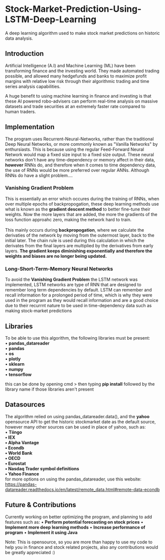 # Stock-Market-Prediction-Using-LSTM-Deep-Learning
A deep learning algorithm used to make stock market predictions on historic data analysis.

## Introduction
Artificial Intelligence (A.I) and Machine Learning (ML) have been transforming finance and the investing world. They made automated trading possible, and allowed many hedgefunds and banks to maximize profit margins with relative low risk through their algorithmic trading and time series analysis capabilities.

A huge benefit to using machine learning in finance and investing is that these AI powered robo-advisers can perform real-time analysis on massive datasets and trade securities at an extremely faster rate compared to human traders.


## Implementation
The program uses Recurrent-Neural-Networks, rather than the traditional Deep Neural Networks, or more commonly known as "Vanilla Networks" by enthursiasts. This is because using the regular Feed-Forward Neural Network would map a fixed size input to a fixed size output. These neural networks don't have any time-dependency or memory affect in their data, **however** RNNs do, and therefore when it comes to time dependency data, the use of RNNs would be more preferred over regular ANNs. Although RNNs do have a slight problem....

### Vanishing Gradient Problem
This is essentially an error which occures during the training of RNNs, when over multiple epochs of backpropogation, these deep learning methods use what is known as the **gradient descent method** to better fine-tune their weights. Now the more layers that are added, the more the gradients of the loss function approahc zero, making the network hard to train.
<br><br>
This mainly occurs during **backpropogation**, where we calculate the derivaties of the network by moving from the outermost layer, back to the initial later. The chain rule is used during this calculation in which the derivates from the final layers are multiplied by the derivatives from early layers. **The gradient keeps diminishing exponentially and therefore the weights and biases are no longer being updated.**

### Long-Short-Term-Memory Neural Networks
To avoid the **Vanishing Gradient Problem** the LSTM network was implemented, LSTM networks are type of RNN that are designed to remember long term dependencies by default. LSTM can remember and recall information for a prolonged period of time, which is why they were used in the program as they would recall information and are a good choice due to their recurrnt nature to be used in time-dependency data such as making stock-market predictions


## Libraries 
To be able to use this algorithm, the following libraries must be present:
<br>
• **pandas_datareader<br>**
• **pandas<br>**
• **os<br>**
• **plotly<br>**
• **sklearn<br>**
• **numpy<br>**
• **tensorflow**<br>

this can be done by opening cmd > then typing **pip install** followed by the library name if those libraries aren't present

 
## Datasources
The algorithm relied on using pandas_datareader.data(), and the **yahoo** opensource API to get the historic stockmarket date as the default source, however many other sources can be used in place of yahoo, such as:
<br>
• **Tiingo<br> 
• IEX<br>
• Alpha Vantage<br>
• Econdb<br>
• World Bank<br>
• OECD<br>
• Eurostat<br>
• Nasdaq Trader symbol definitions<br>
• Yahoo Finance<br>**
for more options on using the pandas_datareader, use this website: 
https://pandas-datareader.readthedocs.io/en/latest/remote_data.html#remote-data-econdb



## Future & Contributions
Currently working on better optimizing the program, and planning to add features such as:
• **Perform potential forecasting on stock prices**
• **Implement more deep learning methods**
• **Increase performance of program**
• **Implement it using Java**


Note: This is opensource, so you are more than happy to use my code to help you in finance and stock related projects, also any contributions would be greatly appreciated :)


